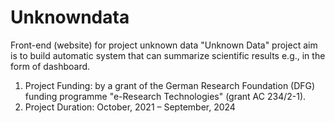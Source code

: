 # Unknowndata
Front-end (website) for project unknown data
"Unknown Data" project aim is to build automatic system that can summarize scientific results e.g., in the form of dashboard.
1. Project Funding: by a grant of the German Research Foundation (DFG) funding programme "e-Research Technologies" (grant AC 234/2-1).
2. Project Duration: October, 2021 – September, 2024
